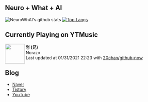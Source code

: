 ## Neuro + What + AI

![NeuroWhAI's github stats](https://github-readme-stats.vercel.app/api?username=neurowhai&count_private=true&show_icons=true)
[![Top Langs](https://github-readme-stats.vercel.app/api/top-langs/?username=neurowhai&layout=compact)](https://github.com/anuraghazra/github-readme-stats)

## Currently Playing on YTMusic

[<img align="left" height="65" src="https://lh3.googleusercontent.com/B-NxK5ukwdnBeRvslKAH3c1KQy7tYeDH2MndgT_diskKVRt4ZsGOHS0oMzf4AUgYO4vp_8wXd0xwAs-4">](https://music.youtube.com/channel/UC7x9ctNNo2ZWGBYwPoXrNcg)

**형 (兄)**  
Norazo  
Last updated at 01/31/2021 22:23 with [20chan/github-now](https://github.com/20chan/github-now)

## Blog

- [Naver](http://blog.naver.com/neurowhai)
- [Tistory](http://neurowhai.tistory.com/)
- [YouTube](https://www.youtube.com/channel/UCB_v1xU6laBHOeH6z4L-Mtw)
